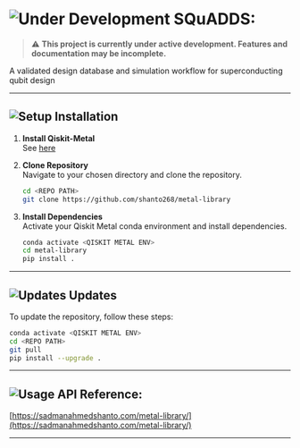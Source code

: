 # ![Under Development](https://img.shields.io/badge/Status-Under%20Development-yellow) SQuADDS: 

> :warning: **This project is currently under active development. Features and documentation may be incomplete.**

A validated design database and simulation workflow for superconducting qubit design

---

## ![Setup](https://img.shields.io/badge/-Setup-blue) Installation

1. **Install Qiskit-Metal**  
   See [here](https://qiskit.org/documentation/metal/installation.html)
   
2. **Clone Repository**  
   Navigate to your chosen directory and clone the repository.
   ```bash
   cd <REPO PATH>
   git clone https://github.com/shanto268/metal-library
   ```

3. **Install Dependencies**  
   Activate your Qiskit Metal conda environment and install dependencies.
   ```bash
   conda activate <QISKIT METAL ENV>
   cd metal-library
   pip install .
   ```

---

## ![Updates](https://img.shields.io/badge/-Updates-green) Updates

To update the repository, follow these steps:

```bash
conda activate <QISKIT METAL ENV>
cd <REPO PATH>
git pull
pip install --upgrade .
```

---

## ![Usage](https://img.shields.io/badge/-How%20to%20Use-orange) API Reference:

[https://sadmanahmedshanto.com/metal-library/](https://sadmanahmedshanto.com/metal-library/)

---

